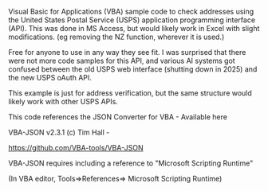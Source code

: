 
Visual Basic for Applications (VBA) sample code to check addresses using the United States Postal Service (USPS) application programming interface (API). This was done in MS Access, but would likely work in Excel with slight modifications. (eg removing the NZ function, wherever it is used.)

Free for anyone to use in any way they see fit. I was surprised that there were not more code samples for this API, and various AI systems got confused between the old USPS web interface (shutting down in 2025) and the new USPS oAuth API.

This example is just for address verification, but the same structure would likely work with other USPS APIs. 

This code references the JSON Converter for VBA - Available here

VBA-JSON v2.3.1   (c) Tim Hall - 

https://github.com/VBA-tools/VBA-JSON

VBA-JSON requires including a reference to "Microsoft Scripting Runtime"

(In VBA editor, Tools=>References=> Microsoft Scripting Runtime)
